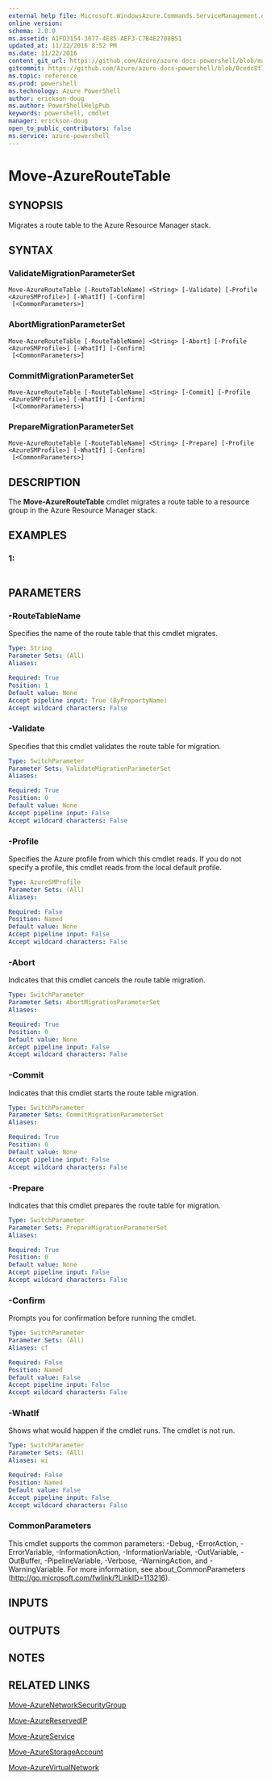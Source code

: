 ```yaml
---
external help file: Microsoft.WindowsAzure.Commands.ServiceManagement.dll-Help.xml
online version: 
schema: 2.0.0
ms.assetid: A1FD3154-3077-4E85-AEF3-C7B4E2708B51
updated_at: 11/22/2016 8:52 PM
ms.date: 11/22/2016
content_git_url: https://github.com/Azure/azure-docs-powershell/blob/master/azureps-cmdlets-docs/ServiceManagement/Azure.Service/v3.0.0/Move-AzureRouteTable.md
gitcommit: https://github.com/Azure/azure-docs-powershell/blob/0cedc8f73bc96cf5ac4c69144e17b3de601fd3cc/azureps-cmdlets-docs/ServiceManagement/Azure.Service/v3.0.0/Move-AzureRouteTable.md
ms.topic: reference
ms.prod: powershell
ms.technology: Azure PowerShell
author: erickson-doug
ms.author: PowerShellHelpPub
keywords: powershell, cmdlet
manager: erickson-doug
open_to_public_contributors: false
ms.service: azure-powershell
---
```


# Move-AzureRouteTable

## SYNOPSIS
Migrates a route table to the Azure Resource Manager stack.

## SYNTAX

### ValidateMigrationParameterSet
```
Move-AzureRouteTable [-RouteTableName] <String> [-Validate] [-Profile <AzureSMProfile>] [-WhatIf] [-Confirm]
 [<CommonParameters>]
```

### AbortMigrationParameterSet
```
Move-AzureRouteTable [-RouteTableName] <String> [-Abort] [-Profile <AzureSMProfile>] [-WhatIf] [-Confirm]
 [<CommonParameters>]
```

### CommitMigrationParameterSet
```
Move-AzureRouteTable [-RouteTableName] <String> [-Commit] [-Profile <AzureSMProfile>] [-WhatIf] [-Confirm]
 [<CommonParameters>]
```

### PrepareMigrationParameterSet
```
Move-AzureRouteTable [-RouteTableName] <String> [-Prepare] [-Profile <AzureSMProfile>] [-WhatIf] [-Confirm]
 [<CommonParameters>]
```

## DESCRIPTION
The **Move-AzureRouteTable** cmdlet migrates a route table to a resource group in the Azure Resource Manager stack.

## EXAMPLES

### 1:
```

```

## PARAMETERS

### -RouteTableName
Specifies the name of the route table that this cmdlet migrates.

```yaml
Type: String
Parameter Sets: (All)
Aliases: 

Required: True
Position: 1
Default value: None
Accept pipeline input: True (ByPropertyName)
Accept wildcard characters: False
```

### -Validate
Specifies that this cmdlet validates the route table for migration.

```yaml
Type: SwitchParameter
Parameter Sets: ValidateMigrationParameterSet
Aliases: 

Required: True
Position: 0
Default value: None
Accept pipeline input: False
Accept wildcard characters: False
```

### -Profile
Specifies the Azure profile from which this cmdlet reads.
If you do not specify a profile, this cmdlet reads from the local default profile.

```yaml
Type: AzureSMProfile
Parameter Sets: (All)
Aliases: 

Required: False
Position: Named
Default value: None
Accept pipeline input: False
Accept wildcard characters: False
```

### -Abort
Indicates that this cmdlet cancels the route table migration.

```yaml
Type: SwitchParameter
Parameter Sets: AbortMigrationParameterSet
Aliases: 

Required: True
Position: 0
Default value: None
Accept pipeline input: False
Accept wildcard characters: False
```

### -Commit
Indicates that this cmdlet starts the route table migration.

```yaml
Type: SwitchParameter
Parameter Sets: CommitMigrationParameterSet
Aliases: 

Required: True
Position: 0
Default value: None
Accept pipeline input: False
Accept wildcard characters: False
```

### -Prepare
Indicates that this cmdlet prepares the route table for migration.

```yaml
Type: SwitchParameter
Parameter Sets: PrepareMigrationParameterSet
Aliases: 

Required: True
Position: 0
Default value: None
Accept pipeline input: False
Accept wildcard characters: False
```

### -Confirm
Prompts you for confirmation before running the cmdlet.

```yaml
Type: SwitchParameter
Parameter Sets: (All)
Aliases: cf

Required: False
Position: Named
Default value: False
Accept pipeline input: False
Accept wildcard characters: False
```

### -WhatIf
Shows what would happen if the cmdlet runs.
The cmdlet is not run.

```yaml
Type: SwitchParameter
Parameter Sets: (All)
Aliases: wi

Required: False
Position: Named
Default value: False
Accept pipeline input: False
Accept wildcard characters: False
```

### CommonParameters
This cmdlet supports the common parameters: -Debug, -ErrorAction, -ErrorVariable, -InformationAction, -InformationVariable, -OutVariable, -OutBuffer, -PipelineVariable, -Verbose, -WarningAction, and -WarningVariable. For more information, see about_CommonParameters (http://go.microsoft.com/fwlink/?LinkID=113216).

## INPUTS

## OUTPUTS

## NOTES

## RELATED LINKS

[Move-AzureNetworkSecurityGroup](xref:ServiceManagement/Azure.Service/v3.0.0/Move-AzureNetworkSecurityGroup.md)

[Move-AzureReservedIP](xref:ServiceManagement/Azure.Service/v3.0.0/Move-AzureReservedIP.md)

[Move-AzureService](xref:ServiceManagement/Azure.Service/v3.0.0/Move-AzureService.md)

[Move-AzureStorageAccount](xref:ServiceManagement/Azure.Service/v3.0.0/Move-AzureStorageAccount.md)

[Move-AzureVirtualNetwork](xref:ServiceManagement/Azure.Service/v3.0.0/Move-AzureVirtualNetwork.md)


